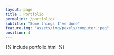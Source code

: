```yaml
--- 
layout: page
title : Portfolio 
permalink: /portfolio/
subtitle: "Some things I've done" 
feature-img: "assets/img/pexels/computer.jpeg"
position: 4
---
```


{% include portfolio.html %}
